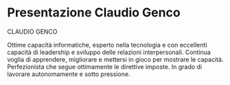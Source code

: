 # Presentazione Claudio Genco

CLAUDIO GENCO 

Ottime capacità informatiche, esperto nella tecnologia e con eccellenti capacità di
leadership e sviluppo delle relazioni interpersonali. Continua voglia di apprendere,
migliorare e mettersi in gioco per mostrare le capacità. Perfezionista che segue
ottimamente le direttive imposte. In grado di lavorare autonomamente e sotto pressione.

